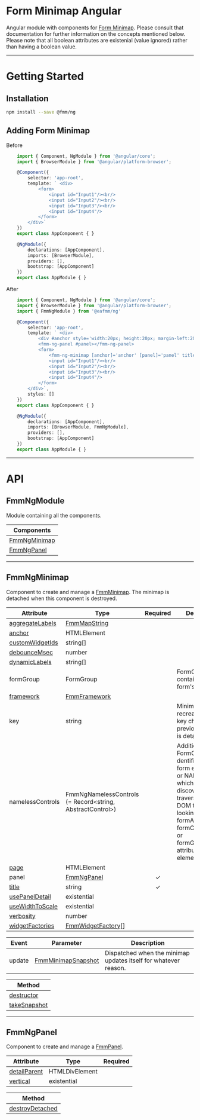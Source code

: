 # Form Minimap Angular
Angular module with components for [Form Minimap](https://github.com/sparrowhawk-ea/fmm-core).
Please consult that documentation for further information on the concepts mentioned below.
Please note that all boolean attributes are existenial (value ignored) rather than having a boolean value.

***
# Getting Started
## Installation
```bash
npm install --save @fmm/ng
```

## Adding Form Minimap
Before
```ts
    import { Component, NgModule } from '@angular/core';
    import { BrowserModule } from '@angular/platform-browser';

    @Component({
        selector: 'app-root',
        template: ` <div>
            <form>
                <input id="Input1"/><br/>
                <input id="Input2"/><br/>
                <input id="Input3"/><br/>
                <input id="Input4"/>
            </form>
        </div>`
    })
    export class AppComponent { }

    @NgModule({
        declarations: [AppComponent],
        imports: [BrowserModule],
        providers: [],
        bootstrap: [AppComponent]
    })
    export class AppModule { }
```
After
```ts
    import { Component, NgModule } from '@angular/core';
    import { BrowserModule } from '@angular/platform-browser';
    import { FmmNgModule } from '@eafmm/ng'

    @Component({
        selector: 'app-root',
        template: ` <div>
            <div #anchor style='width:20px; height:20px; margin-left:200px'></div>
            <fmm-ng-panel #panel></fmm-ng-panel>
            <form>
                <fmm-ng-minimap [anchor]='anchor' [panel]='panel' title='Title'></fmm-ng-minimap>
                <input id="Input1"/><br/>
                <input id="Input2"/><br/>
                <input id="Input3"/><br/>
                <input id="Input4"/>
            </form>
        </div>`,
        styles: []
    })
    export class AppComponent { }

    @NgModule({
        declarations: [AppComponent],
        imports: [BrowserModule, FmmNgModule],
        providers: [],
        bootstrap: [AppComponent]
    })
    export class AppModule { }
```

***
# API
## FmmNgModule
Module containing all the components.

| Components
| ---
| [FmmNgMinimap](#fmmngminimap)
| [FmmNgPanel](#fmmngpanel)

***
## FmmNgMinimap
Component to create and manage a [FmmMinimap](https://github.com/sparrowhawk-ea/fmm-core#fmmminimap).
The minimap is detached when this component is destroyed.

Attribute | Type | Required | Description
--- | --- | :---: | ---
[aggregateLabels](https://github.com/sparrowhawk-ea/fmm-core#mcp-aggregatelabels) | [FmmMapString](https://github.com/sparrowhawk-ea/fmm-core#fmmmapstring)
[anchor](https://github.com/sparrowhawk-ea/fmm-core#mcp-anchor) | HTMLElement
[customWidgetIds](https://github.com/sparrowhawk-ea/fmm-core#mm-compose-customwidgetids) | string[]
[debounceMsec](https://github.com/sparrowhawk-ea/fmm-core#mcp-debouncemsec) | number
[dynamicLabels](https://github.com/sparrowhawk-ea/fmm-core#mcp-dynamiclabele) | string[]
formGroup | FormGroup | | FormGroup that contains the form's controls.
[framework](https://github.com/sparrowhawk-ea/fmm-core#mcp-framework) | [FmmFramework](https://github.com/sparrowhawk-ea/fmm-core#fmmframework)
key | string | | Minimap is recreated when key changes.  Any previous minimap is detached.
namelessControls | FmmNgNamelessControls (= Record<string, AbstractControl>) | | Additional FormControls, dentified by their form element's ID or NAME attribute, which may not be discoverable by traversing up the DOM tree and looking up formArrayName, formControlName, or formGroupName attribute on DOM elements.
[page](https://github.com/sparrowhawk-ea/fmm-core#mcp-page) | HTMLElement
panel | [FmmNgPanel](#fmmngpanel) | &check;
[title](https://github.com/sparrowhawk-ea/fmm-core#mcp-title) | string | &check;
[usePanelDetail](https://github.com/sparrowhawk-ea/fmm-core#mcp-usepaneldetail) | existential
[useWidthToScale](https://github.com/sparrowhawk-ea/fmm-core#mcp-usewidthtoscale) | existential
[verbosity](https://github.com/sparrowhawk-ea/fmm-core#mcp-verbosity) | number
[widgetFactories](https://github.com/sparrowhawk-ea/fmm-core#mcp-widgetfactories) | [FmmWidgetFactory](https://github.com/sparrowhawk-ea/fmm-core#fmmwidgetfactory)[]

Event | Parameter | Description
--- | --- | ---
update | [FmmMinimapSnapshot](https://github.com/sparrowhawk-ea/fmm-core#fmmminimapsnapshot) | Dispatched when the minimap updates itself for whatever reason.

| Method
| ---
| [destructor](https://github.com/sparrowhawk-ea/fmm-core#mm-destructor)
| [takeSnapshot](https://github.com/sparrowhawk-ea/fmm-core#mm-takesnapshot)

***
## FmmNgPanel
Component to create and manage a [FmmPanel](https://github.com/sparrowhawk-ea/fmm-core#fmmpanel).

Attribute | Type | Required
--- | --- | :---:
[detailParent](https://github.com/sparrowhawk-ea/fmm-core#pcp-detailparent) | HTMLDivElement
[vertical](https://github.com/sparrowhawk-ea/fmm-core#pcp-vertical) | existential

| Method
| ---
| [destroyDetached](https://github.com/sparrowhawk-ea/fmm-core#pm-destroydetached)
